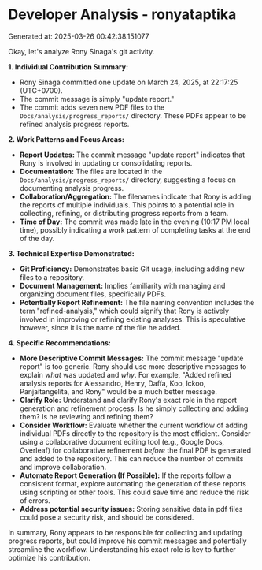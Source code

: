# Developer Analysis - ronyataptika
Generated at: 2025-03-26 00:42:38.151077

Okay, let's analyze Rony Sinaga's git activity.

**1. Individual Contribution Summary:**

*   Rony Sinaga committed one update on March 24, 2025, at 22:17:25 (UTC+0700).
*   The commit message is simply "update report."
*   The commit adds seven new PDF files to the `Docs/analysis/progress_reports/` directory. These PDFs appear to be refined analysis progress reports.

**2. Work Patterns and Focus Areas:**

*   **Report Updates:** The commit message "update report" indicates that Rony is involved in updating or consolidating reports.
*   **Documentation:** The files are located in the `Docs/analysis/progress_reports/` directory, suggesting a focus on documenting analysis progress.
*   **Collaboration/Aggregation:** The filenames indicate that Rony is adding the reports of multiple individuals. This points to a potential role in collecting, refining, or distributing progress reports from a team.
*   **Time of Day:** The commit was made late in the evening (10:17 PM local time), possibly indicating a work pattern of completing tasks at the end of the day.

**3. Technical Expertise Demonstrated:**

*   **Git Proficiency:** Demonstrates basic Git usage, including adding new files to a repository.
*   **Document Management:** Implies familiarity with managing and organizing document files, specifically PDFs.
*   **Potentially Report Refinement:** The file naming convention includes the term "refined-analysis," which could signify that Rony is actively involved in improving or refining existing analyses. This is speculative however, since it is the name of the file he added.

**4. Specific Recommendations:**

*   **More Descriptive Commit Messages:** The commit message "update report" is too generic.  Rony should use more descriptive messages to explain *what* was updated and *why*.  For example, "Added refined analysis reports for Alessandro, Henry, Daffa, Koo, lckoo, Panjaitangelita, and Rony" would be a much better message.
*   **Clarify Role:** Understand and clarify Rony's exact role in the report generation and refinement process. Is he simply collecting and adding them? Is he reviewing and refining them?
*   **Consider Workflow:** Evaluate whether the current workflow of adding individual PDFs directly to the repository is the most efficient.  Consider using a collaborative document editing tool (e.g., Google Docs, Overleaf) for collaborative refinement *before* the final PDF is generated and added to the repository.  This can reduce the number of commits and improve collaboration.
*   **Automate Report Generation (If Possible):** If the reports follow a consistent format, explore automating the generation of these reports using scripting or other tools. This could save time and reduce the risk of errors.
*   **Address potential security issues:** Storing sensitive data in pdf files could pose a security risk, and should be considered.

In summary, Rony appears to be responsible for collecting and updating progress reports, but could improve his commit messages and potentially streamline the workflow.  Understanding his exact role is key to further optimize his contribution.
